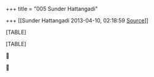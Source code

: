 +++
title = "005 Sunder Hattangadi"

+++
[[Sunder Hattangadi	2013-04-10, 02:18:59 [Source](https://groups.google.com/g/samskrita/c/cqjyhADucMk)]]



[TABLE]

[TABLE]





